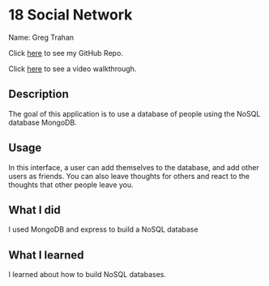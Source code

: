 # 18 Social Network

Name: Greg Trahan

Click [here](https://github.com/Greg-Trahan/social-network) to see my GitHub Repo.

Click [here](https://drive.google.com/file/d/1yY2tNTPk3iwAc8qu6KE2CecC7jec_j2Y/view) to see a video walkthrough.

## Description

The goal of this application is to use a database of people using the NoSQL database MongoDB.

## Usage

In this interface, a user can add themselves to the database, and add other users as friends. You can also leave thoughts for others and react to the thoughts that other people leave you.

## What I did

I used MongoDB and express to build a NoSQL database

## What I learned

I learned about how to build NoSQL databases.
